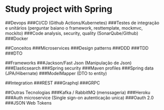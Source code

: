 # Study project with Spring

##Devops
###CI/CD (Github Actions/Kubernetes)
###Testes de integração e unitários (perguntar baiano o framework, resttemplate, mockmvc, mockito)
###Code analysis, security, quality (SonarQube/Github)
###Docker

##Conceitos
###Microservices
###Design patterns
###DDD
###TDD
###DTO

##Frameworks
###Jackson/Fast Json (Manipulação de Json)
###Elasticsearch
###Spring security
###Maven profiles
###Spring data (JPA/Hibernate)
###ModelMapper (DTO to entity)

##Integration
###REST
###Graphql
###GRPC

##Outras Tecnologias
###Kafka / RabbitMQ (menssageria)
###Heroku
###Auth microservice (Single sign-on autenticação unica)
###Oauth 2.0
###JSON Web Tokens
